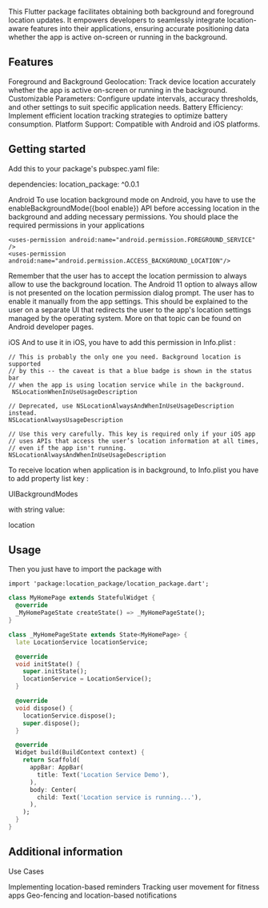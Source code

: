 <!--
This README describes the package. If you publish this package to pub.dev,
this README's contents appear on the landing page for your package.

For information about how to write a good package README, see the guide for
[writing package pages](https://dart.dev/guides/libraries/writing-package-pages).

For general information about developing packages, see the Dart guide for
[creating packages](https://dart.dev/guides/libraries/create-library-packages)
and the Flutter guide for
[developing packages and plugins](https://flutter.dev/developing-packages).
-->

This Flutter package facilitates obtaining both background and foreground location updates. It empowers developers to seamlessly integrate location-aware features into their applications, ensuring accurate positioning data whether the app is active on-screen or running in the background.

## Features

Foreground and Background Geolocation: Track device location accurately whether the app is active on-screen or running in the background.
Customizable Parameters: Configure update intervals, accuracy thresholds, and other settings to suit specific application needs.
Battery Efficiency: Implement efficient location tracking strategies to optimize battery consumption.
Platform Support: Compatible with Android and iOS platforms.

## Getting started

Add this to your package's pubspec.yaml file:

dependencies:
  location_package: ^0.0.1

Android 
To use location background mode on Android, you have to use the enableBackgroundMode({bool enable}) API before accessing location in the background and adding necessary permissions. You should place the required permissions in your applications

    <uses-permission android:name="android.permission.FOREGROUND_SERVICE" />
    <uses-permission android:name="android.permission.ACCESS_BACKGROUND_LOCATION"/>


Remember that the user has to accept the location permission to always allow to use the background location. The Android 11 option to always allow is not presented on the location permission dialog prompt. The user has to enable it manually from the app settings. This should be explained to the user on a separate UI that redirects the user to the app's location settings managed by the operating system. More on that topic can be found on Android developer pages.

iOS 
And to use it in iOS, you have to add this permission in Info.plist :

    // This is probably the only one you need. Background location is supported
    // by this -- the caveat is that a blue badge is shown in the status bar
    // when the app is using location service while in the background.
     NSLocationWhenInUseUsageDescription

    // Deprecated, use NSLocationAlwaysAndWhenInUseUsageDescription instead.
    NSLocationAlwaysUsageDescription

    // Use this very carefully. This key is required only if your iOS app
    // uses APIs that access the user’s location information at all times,
    // even if the app isn't running.
    NSLocationAlwaysAndWhenInUseUsageDescription

To receive location when application is in background, to Info.plist you have to add property list key :

UIBackgroundModes

with string value:

location








## Usage

Then you just have to import the package with

    import 'package:location_package/location_package.dart';




```dart
class MyHomePage extends StatefulWidget {
  @override
  _MyHomePageState createState() => _MyHomePageState();
}

class _MyHomePageState extends State<MyHomePage> {
  late LocationService locationService;

  @override
  void initState() {
    super.initState();
    locationService = LocationService();
  }

  @override
  void dispose() {
    locationService.dispose();
    super.dispose();
  }

  @override
  Widget build(BuildContext context) {
    return Scaffold(
      appBar: AppBar(
        title: Text('Location Service Demo'),
      ),
      body: Center(
        child: Text('Location service is running...'),
      ),
    );
  }
}
```

## Additional information

Use Cases

Implementing location-based reminders
Tracking user movement for fitness apps
Geo-fencing and location-based notifications


